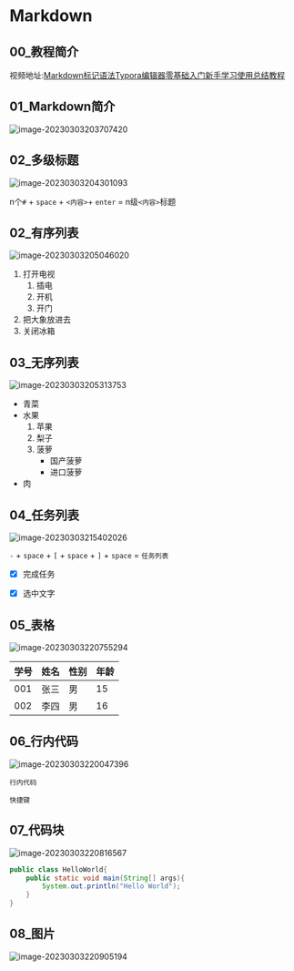 # Markdown

## 00_教程简介

视频地址:[Markdown标记语法Typora编辑器零基础入门新手学习使用总结教程](https://www.bilibili.com/video/BV1jE411n7KJ/?spm_id_from=333.337.search-card.all.click&vd_source=6e9c2de5b89c2ba4e13469e295319397)

## 01_Markdown简介

![image-20230303203707420](./assets/image-20230303203707420.png)

## 02_多级标题

![image-20230303204301093](./assets/image-20230303204301093.png)

n个`#` + `space` + `<内容>`+ `enter` = n级`<内容>`标题

## 02_有序列表

![image-20230303205046020](./assets/image-20230303205046020.png)

1. 打开电视
   1. 插电
   2. 开机
   3. 开门
2. 把大象放进去
3. 关闭冰箱

## 03_无序列表

![image-20230303205313753](./assets/image-20230303205313753.png)

- 青菜
- 水果	
  1. 苹果
  2. 梨子
  3. 菠萝
     - 国产菠萝
     - 进口菠萝
- 肉

## 04_任务列表

![image-20230303215402026](./assets/image-20230303215402026.png)

`-` + `space` + `[` + `space` + `]` + `space` = `任务列表`

- [x] 完成任务

- [x] 选中文字

## 05_表格

![image-20230303220755294](./assets/image-20230303220755294.png)

| 学号 | 姓名 | 性别 | 年龄 |
| :--- | :--- | ---- | ---- |
| 001  | 张三 | 男   | 15   |
| 002  | 李四 | 男   | 16   |

## 06_行内代码

![image-20230303220047396](./assets/image-20230303220047396.png)

`行内代码`

`快捷键`

## 07_代码块

![image-20230303220816567](./assets/image-20230303220816567.png)

```java
public class HelloWorld{
	public static void main(String[] args){
		System.out.println("Hello World");
	}
}
```

## 08_图片

![image-20230303220905194](./assets/image-20230303220905194.png)
